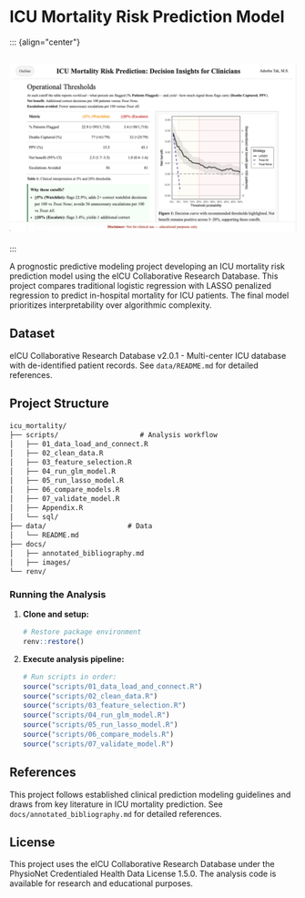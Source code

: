 # ICU Mortality Risk Prediction Model

::: {align="center"}
## [![Clinician Insights Dashboard Preview](docs/images/dashboard_preview.png)](https://adeebatak11.github.io/icu_mortality/)
:::

A prognostic predictive modeling project developing an ICU mortality risk prediction model using the eICU Collaborative Research Database. This project compares traditional logistic regression with LASSO penalized regression to predict in-hospital mortality for ICU patients. The final model prioritizes interpretability over algorithmic complexity.

## Dataset

eICU Collaborative Research Database v2.0.1 - Multi-center ICU database with de-identified patient records. See `data/README.md` for detailed references.

## Project Structure

```         
icu_mortality/
├── scripts/                    # Analysis workflow
│   ├── 01_data_load_and_connect.R    
│   ├── 02_clean_data.R               
│   ├── 03_feature_selection.R        
│   ├── 04_run_glm_model.R            
│   ├── 05_run_lasso_model.R         
│   ├── 06_compare_models.R           
│   ├── 07_validate_model.R           
│   ├── Appendix.R                    
│   └── sql/                          
├── data/                    # Data                    
│   └── README.md        
├── docs/                                          
│   ├── annotated_bibliography.md     
│   ├── images/                       
└── renv/                       
```

### Running the Analysis

1.  **Clone and setup:**

    ``` r
    # Restore package environment
    renv::restore()
    ```

2.  **Execute analysis pipeline:**

    ``` r
    # Run scripts in order:
    source("scripts/01_data_load_and_connect.R")
    source("scripts/02_clean_data.R")
    source("scripts/03_feature_selection.R")
    source("scripts/04_run_glm_model.R")
    source("scripts/05_run_lasso_model.R")
    source("scripts/06_compare_models.R")
    source("scripts/07_validate_model.R")
    ```

## References

This project follows established clinical prediction modeling guidelines and draws from key literature in ICU mortality prediction. See `docs/annotated_bibliography.md` for detailed references.

## License

This project uses the eICU Collaborative Research Database under the PhysioNet Credentialed Health Data License 1.5.0. The analysis code is available for research and educational purposes.
